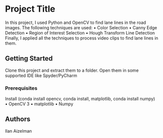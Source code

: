 # Project Title

In this project, I used Python and OpenCV to find lane lines in the road images. 
The following techniques are used:
•	Color Selection
•	Canny Edge Detection
•	Region of Interest Selection
•	Hough Transform Line Detection
Finally, I applied all the techniques to process video clips to find lane lines in them.


## Getting Started

Clone this project and extract them to a folder. Open them in some supported IDE like Spyder/PyCharm

### Prerequisites

Install (conda install opencv, conda install, matplotlib, conda install numpy)
• OpenCV 3
• matplotlib
• Numpy

## Authors

Ilan Aizelman
